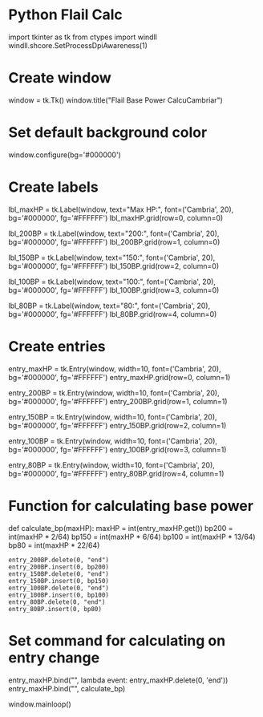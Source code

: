 # Python Flail Calc

import tkinter as tk
from ctypes import windll
windll.shcore.SetProcessDpiAwareness(1)

# Create window
window = tk.Tk()
window.title("Flail Base Power CalcuCambriar")

# Set default background color
window.configure(bg='#000000')

# Create labels
lbl_maxHP = tk.Label(window, text="Max HP:", font=('Cambria', 20), bg='#000000', fg='#FFFFFF')
lbl_maxHP.grid(row=0, column=0)

lbl_200BP = tk.Label(window, text="200:", font=('Cambria', 20), bg='#000000', fg='#FFFFFF')
lbl_200BP.grid(row=1, column=0)

lbl_150BP = tk.Label(window, text="150:", font=('Cambria', 20), bg='#000000', fg='#FFFFFF')
lbl_150BP.grid(row=2, column=0)

lbl_100BP = tk.Label(window, text="100:", font=('Cambria', 20), bg='#000000', fg='#FFFFFF')
lbl_100BP.grid(row=3, column=0)

lbl_80BP = tk.Label(window, text="80:", font=('Cambria', 20), bg='#000000', fg='#FFFFFF')
lbl_80BP.grid(row=4, column=0)

# Create entries
entry_maxHP = tk.Entry(window, width=10, font=('Cambria', 20), bg='#000000', fg='#FFFFFF')
entry_maxHP.grid(row=0, column=1)

entry_200BP = tk.Entry(window, width=10, font=('Cambria', 20), bg='#000000', fg='#FFFFFF')
entry_200BP.grid(row=1, column=1)

entry_150BP = tk.Entry(window, width=10, font=('Cambria', 20), bg='#000000', fg='#FFFFFF')
entry_150BP.grid(row=2, column=1)

entry_100BP = tk.Entry(window, width=10, font=('Cambria', 20), bg='#000000', fg='#FFFFFF')
entry_100BP.grid(row=3, column=1)

entry_80BP = tk.Entry(window, width=10, font=('Cambria', 20), bg='#000000', fg='#FFFFFF')
entry_80BP.grid(row=4, column=1)

# Function for calculating base power
def calculate_bp(maxHP):
    maxHP = int(entry_maxHP.get())
    bp200 = int(maxHP * 2/64)
    bp150 = int(maxHP * 6/64)
    bp100 = int(maxHP * 13/64)
    bp80 = int(maxHP * 22/64)

    entry_200BP.delete(0, "end")
    entry_200BP.insert(0, bp200)
    entry_150BP.delete(0, "end")
    entry_150BP.insert(0, bp150)
    entry_100BP.delete(0, "end")
    entry_100BP.insert(0, bp100)
    entry_80BP.delete(0, "end")
    entry_80BP.insert(0, bp80)

# Set command for calculating on entry change
entry_maxHP.bind("<Button-1>", lambda event: entry_maxHP.delete(0, 'end'))
entry_maxHP.bind("<KeyRelease>", calculate_bp)

window.mainloop()

